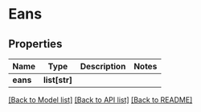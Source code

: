 # Eans

## Properties
Name | Type | Description | Notes
------------ | ------------- | ------------- | -------------
**eans** | **list[str]** |  | 

[[Back to Model list]](../README.md#documentation-for-models) [[Back to API list]](../README.md#documentation-for-api-endpoints) [[Back to README]](../README.md)


